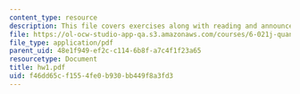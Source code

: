 ```yaml
---
content_type: resource
description: This file covers exercises along with reading and announcements.
file: https://ol-ocw-studio-app-qa.s3.amazonaws.com/courses/6-021j-quantitative-physiology-cells-and-tissues-fall-2004/f46dd65cf1554fe0b930bb449f8a3fd3_hw1.pdf
file_type: application/pdf
parent_uid: 48e1f949-ef2c-c114-6b8f-a7c4f1f23a65
resourcetype: Document
title: hw1.pdf
uid: f46dd65c-f155-4fe0-b930-bb449f8a3fd3
---
```


